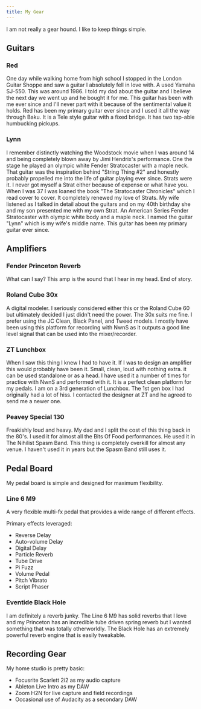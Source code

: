 ```yaml
---
title: My Gear
---
```



I am not really a gear hound.  I like to keep things simple.

## Guitars

### Red
One day while walking home from high school I stopped in the London Guitar Shoppe and saw a guitar I absolutely fell in love with.  A used Yamaha SJ-550.  This was around 1986.  I told my dad about the guitar and I believe the next day we went up and he bought it for me.  This guitar has been with me ever since and I'll never part with it because of the sentimental value it holds.  Red has been my primary guitar ever since and I used it all the way through Baku.    It is a Tele style guitar with a fixed bridge.  It has two tap-able humbucking pickups.

### Lynn
I remember distinctly watching the Woodstock movie when I was around 14 and being completely blown away by Jimi Hendrix's performance.  One the stage he played an olympic white Fender Stratocaster with a maple neck.  That guitar was the inspiration behind "String Thing #2" and honestly probably propelled me into the life of guitar playing ever since.  Strats were it.  I never got myself a Strat either because of expense or what have you. When I was 37 I was loaned the book "The Stratocaster Chronicles" which I read cover to cover.  It completely renewed my love of Strats.  My wife listened as I talked in detail about the guitars and on my 40th birthday she and my son presented me with my own Strat.  An American Series Fender Stratocaster with olympic white body and a maple neck.  I named the guitar "Lynn" which is my wife's middle name.  This guitar has been my primary guitar ever since. 

## Amplifiers

### Fender Princeton Reverb 

What can I say?  This amp is the sound that I hear in my head.  End of story.

### Roland Cube 30x

A digital modeler.  I seriously considered either this or the Roland Cube 60 but ultimately decided I just didn't need the power.  The 30x suits me fine.  I prefer using the JC Clean, Black Panel, and Tweed models.   I mostly have been using this platform for recording with NwnS as it outputs a good line level signal that can be used into the mixer/recorder.

### ZT Lunchbox
When I saw this thing I knew I had to have it.  If I was to design an amplifier this would probably have been it.  Small, clean, loud with nothing extra.  it can be used standalone or as a head.   I have used it a number of times for practice with NwnS and performed with it.  It is a perfect clean  platform for my pedals.   I am on a 3rd generation of Lunchbox.  The 1st gen box I had originally had a lot of hiss.  I contacted the designer at ZT and he agreed to send me a newer one.

### Peavey Special 130

Freakishly loud and heavy.  My dad and I split the cost of this thing back in the 80's.  I used it for almost all the Bits Of Food performances.  He used it in The Nihilist Spasm Band.  This thing is completely overkill for almost any venue.   I haven't used it in years but the Spasm Band still uses it. 

## Pedal Board

My pedal board is simple and designed for maximum flexibility.

### Line 6 M9

A very flexible multi-fx pedal that provides a wide range of different effects.

Primary effects leveraged:
* Reverse Delay
* Auto-volume Delay
* Digital Delay
* Particle Reverb
* Tube Drive
* Pi Fuzz
* Volume Pedal
* Pitch Vibrato
* Script Phaser

### Eventide Black Hole

I am definitely a reverb junky.   The Line 6 M9 has solid reverbs that I love and my Princeton has an incredible tube driven spring reverb but I wanted something that was totally otherworldly.  The Black Hole has an extremely powerful reverb engine that is easily tweakable.

## Recording Gear

My home studio is pretty basic:

* Focusrite Scarlett 2i2 as my audio capture
* Ableton Live Intro as my DAW
* Zoom H2N for live capture and field recordings
* Occasional use of Audacity as a secondary DAW